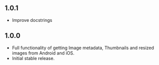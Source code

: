 ## 1.0.1

* Improve docstrings

## 1.0.0

* Full functionality of getting Image metadata, Thumbnails and resized images from Android and iOS.
* Initial stable release.